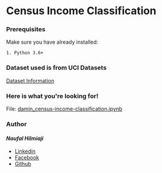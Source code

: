 # Census Income Classification

### Prerequisites
Make sure you have already installed:

```
1. Python 3.6+
```
### Dataset used is from UCI Datasets
[Dataset Information](https://archive.ics.uci.edu/ml/datasets/Census+Income)

### Here is what you're looking for!

File: [damin_census-income-classification.ipynb](https://github.com/naufalhilmiaji/damin_census-income-classification/blob/main/damin_census-income-classification.ipynb)

### Author
#### _Naufal Hilmiaji_
* [Linkedin](https://www.linkedin.com/in/naufalhilmiaji/)
* [Facebook](https://www.facebook.com/naufal.hilmiaji)
* [Github](https://github.com/naufalhilmiaji)

